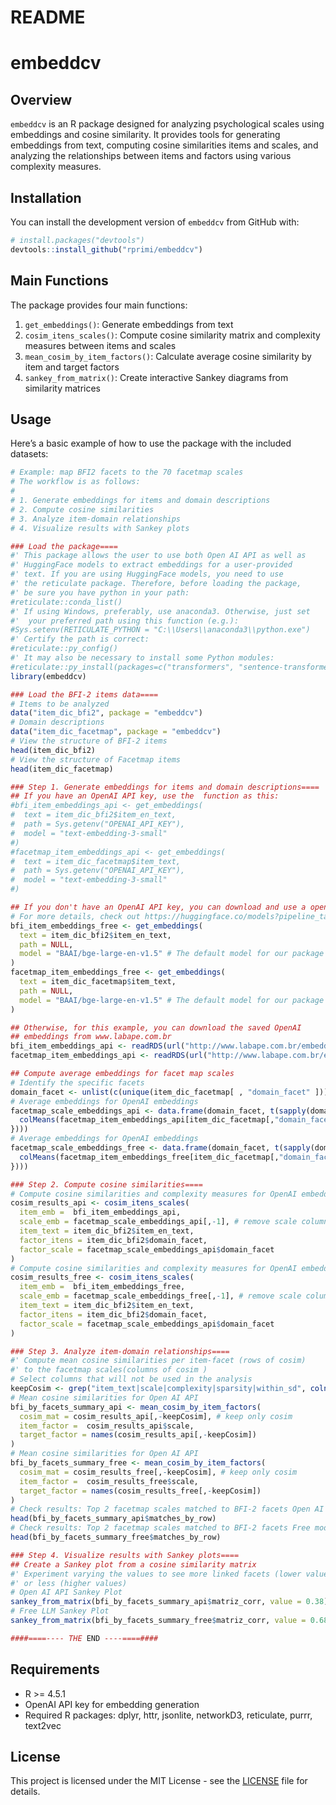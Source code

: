# README


# embeddcv

## Overview

`embeddcv` is an R package designed for analyzing psychological scales
using embeddings and cosine similarity. It provides tools for generating
embeddings from text, computing cosine similarities items and scales,
and analyzing the relationships between items and factors using various
complexity measures.

## Installation

You can install the development version of `embeddcv` from GitHub with:

``` r
# install.packages("devtools")
devtools::install_github("rprimi/embeddcv")
```

## Main Functions

The package provides four main functions:

1.  `get_embeddings()`: Generate embeddings from text
2.  `cosim_itens_scales()`: Compute cosine similarity matrix and
    complexity measures between items and scales
3.  `mean_cosim_by_item_factors()`: Calculate average cosine similarity
    by item and target factors
4.  `sankey_from_matrix()`: Create interactive Sankey diagrams from
    similarity matrices

## Usage

Here’s a basic example of how to use the package with the included
datasets:

``` r
# Example: map BFI2 facets to the 70 facetmap scales
# The workflow is as follows:
#
# 1. Generate embeddings for items and domain descriptions
# 2. Compute cosine similarities
# 3. Analyze item-domain relationships
# 4. Visualize results with Sankey plots

### Load the package====
#' This package allows the user to use both Open AI API as well as
#' HuggingFace models to extract embeddings for a user-provided
#' text. If you are using HuggingFace models, you need to use
#' the reticulate package. Therefore, before loading the package,
#' be sure you have python in your path:
#reticulate::conda_list()
#' If using Windows, preferably, use anaconda3. Otherwise, just set
#'  your preferred path using this function (e.g.):
#Sys.setenv(RETICULATE_PYTHON = "C:\\Users\\anaconda3\\python.exe")
#' Certify the path is correct:
#reticulate::py_config()
#' It may also be necessary to install some Python modules:
#reticulate::py_install(packages=c("transformers", "sentence-transformers", "compiler"), pip = TRUE)
library(embeddcv)

### Load the BFI-2 items data====
# Items to be analyzed
data("item_dic_bfi2", package = "embeddcv")
# Domain descriptions
data("item_dic_facetmap", package = "embeddcv")
# View the structure of BFI-2 items
head(item_dic_bfi2)
# View the structure of Facetmap items
head(item_dic_facetmap)

### Step 1. Generate embeddings for items and domain descriptions====
## If you have an OpenAI API key, use the  function as this:
#bfi_item_embeddings_api <- get_embeddings(
#  text = item_dic_bfi2$item_en_text,
#  path = Sys.getenv("OPENAI_API_KEY"),
#  model = "text-embedding-3-small"
#)
#facetmap_item_embeddings_api <- get_embeddings(
#  text = item_dic_facetmap$item_text,
#  path = Sys.getenv("OPENAI_API_KEY"),
#  model = "text-embedding-3-small"
#)

## If you don't have an OpenAI API key, you can download and use a open LLM
# For more details, check out https://huggingface.co/models?pipeline_tag=feature-extraction
bfi_item_embeddings_free <- get_embeddings(
  text = item_dic_bfi2$item_en_text,
  path = NULL,
  model = "BAAI/bge-large-en-v1.5" # The default model for our package
)
facetmap_item_embeddings_free <- get_embeddings(
  text = item_dic_facetmap$item_text,
  path = NULL,
  model = "BAAI/bge-large-en-v1.5" # The default model for our package
)

## Otherwise, for this example, you can download the saved OpenAI
## embeddings from www.labape.com.br
bfi_item_embeddings_api <- readRDS(url("http://www.labape.com.br/embeddcv/bfi_item_embeddings.RDS"))
facetmap_item_embeddings_api <- readRDS(url("http://www.labape.com.br/embeddcv/facetmap_item_embeddings.RDS"))

## Compute average embeddings for facet map scales
# Identify the specific facets
domain_facet <- unlist(c(unique(item_dic_facetmap[ , "domain_facet" ])))
# Average embeddings for OpenAI embeddings
facetmap_scale_embeddings_api <- data.frame(domain_facet, t(sapply(domain_facet, function(g) {
  colMeans(facetmap_item_embeddings_api[item_dic_facetmap[,"domain_facet"]==g,])
})))
# Average embeddings for OpenAI embeddings
facetmap_scale_embeddings_free <- data.frame(domain_facet, t(sapply(domain_facet, function(g) {
  colMeans(facetmap_item_embeddings_free[item_dic_facetmap[,"domain_facet"]==g,])
})))

### Step 2. Compute cosine similarities====
# Compute cosine similarities and complexity measures for OpenAI embeddings
cosim_results_api <- cosim_itens_scales(
  item_emb =  bfi_item_embeddings_api,
  scale_emb = facetmap_scale_embeddings_api[,-1], # remove scale column, keep only embeddings
  item_text = item_dic_bfi2$item_en_text,
  factor_itens = item_dic_bfi2$domain_facet,
  factor_scale = facetmap_scale_embeddings_api$domain_facet
)
# Compute cosine similarities and complexity measures for OpenAI embeddings
cosim_results_free <- cosim_itens_scales(
  item_emb =  bfi_item_embeddings_free,
  scale_emb = facetmap_scale_embeddings_free[,-1], # remove scale column, keep only embeddings
  item_text = item_dic_bfi2$item_en_text,
  factor_itens = item_dic_bfi2$domain_facet,
  factor_scale = facetmap_scale_embeddings_api$domain_facet
)

### Step 3. Analyze item-domain relationships====
#' Compute mean cosine similarities per item-facet (rows of cosim)
#' to the facetmap scales(columns of cosim )
# Select columns that will not be used in the analysis
keepCosim <- grep("item_text|scale|complexity|sparsity|within_sd", colnames(cosim_results_free))
# Mean cosine similarities for Open AI API
bfi_by_facets_summary_api <- mean_cosim_by_item_factors(
  cosim_mat = cosim_results_api[,-keepCosim], # keep only cosim
  item_factor =  cosim_results_api$scale,
  target_factor = names(cosim_results_api[,-keepCosim])
)
# Mean cosine similarities for Open AI API
bfi_by_facets_summary_free <- mean_cosim_by_item_factors(
  cosim_mat = cosim_results_free[,-keepCosim], # keep only cosim
  item_factor =  cosim_results_free$scale,
  target_factor = names(cosim_results_free[,-keepCosim])
)
# Check results: Top 2 facetmap scales matched to BFI-2 facets Open AI API
head(bfi_by_facets_summary_api$matches_by_row)
# Check results: Top 2 facetmap scales matched to BFI-2 facets Free model
head(bfi_by_facets_summary_free$matches_by_row)

### Step 4. Visualize results with Sankey plots====
## Create a Sankey plot from a cosine similarity matrix
#' Experiment varying the values to see more linked facets (lower values)
#' or less (higher values)
# Open AI API Sankey Plot
sankey_from_matrix(bfi_by_facets_summary_api$matriz_corr, value = 0.38)
# Free LLM Sankey Plot
sankey_from_matrix(bfi_by_facets_summary_free$matriz_corr, value = 0.68)

####====---- THE END ----====####
```


## Requirements

- R \>= 4.5.1
- OpenAI API key for embedding generation
- Required R packages: dplyr, httr, jsonlite, networkD3, reticulate, purrr, text2vec

## License

This project is licensed under the MIT License - see the
[LICENSE](LICENSE) file for details.
